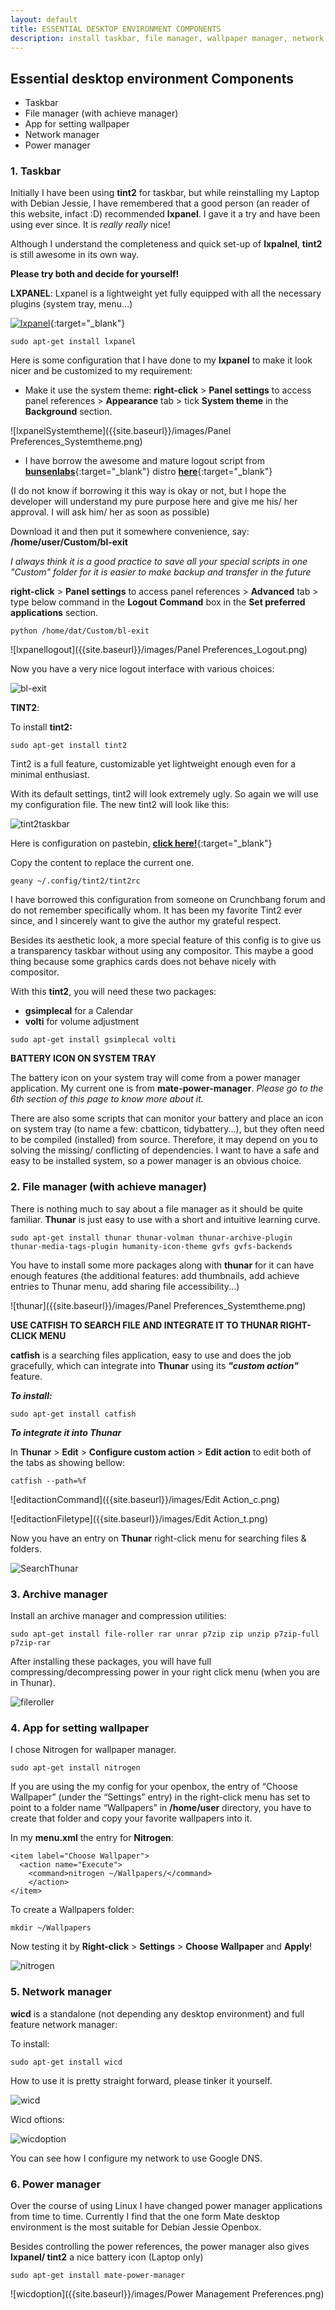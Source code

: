 ```yaml
---
layout: default
title: ESSENTIAL DESKTOP ENVIRONMENT COMPONENTS
description: install taskbar, file manager, wallpaper manager, network manager and power manager.
---
```


## Essential desktop environment Components
  + Taskbar
  + File manager (with achieve manager)
  + App for setting wallpaper
  + Network manager
  + Power manager

### 1. Taskbar

Initially I have been using **tint2** for taskbar, but while reinstalling my Laptop with Debian Jessie, I have remembered that a good person (an reader of this website, infact :D) recommended **lxpanel**. I gave it a try and have been using ever since. It is *really really* nice!

Although I understand the completeness and quick set-up of **lxpalnel**, **tint2** is still awesome in its own way.

**Please try both and decide for yourself!**

**LXPANEL**:
Lxpanel is a lightweight yet fully equipped with
all the necessary plugins (system tray, menu...)

[![lxpanel]({{site.baseurl}}/images/lxpanel.png)]({{site.baseurl}}/images/lxpanel.png){:target="_blank"}

```
sudo apt-get install lxpanel
```

Here is some configuration that I have done to my **lxpanel** to make it look nicer and be customized to my requirement:

* Make it use the system theme:
**right-click** > **Panel settings** to access panel references > **Appearance** tab > tick **System theme** in the **Background** section.

![lxpanelSystemtheme]({{site.baseurl}}/images/Panel Preferences_Systemtheme.png)

* I have borrow the awesome and mature logout script from [**bunsenlabs**](https://www.bunsenlabs.org/){:target="_blank"} distro [**here**](https://github.com/BunsenLabs/bunsen-exit){:target="_blank"}

(I do not know if borrowing it this way is okay or not, but I hope the developer will understand my pure purpose here and give me his/ her approval. I will ask him/ her as soon as possible)

Download it and then put it somewhere convenience, say: **/home/user/Custom/bl-exit**

*I always think it is a good practice to save all your special scripts in one "Custom" folder for it is easier to make backup and transfer in the future*

**right-click** > **Panel settings** to access panel references > **Advanced** tab > type below command in the **Logout Command** box in the **Set preferred applications** section.
```
python /home/dat/Custom/bl-exit
```

![lxpanellogout]({{site.baseurl}}/images/Panel Preferences_Logout.png)

Now you have a very nice logout interface with various choices:

![bl-exit]({{site.baseurl}}/images/blexit.png)

**TINT2**:

To install **tint2:**
```
sudo apt-get install tint2
```
Tint2 is a full feature, customizable yet lightweight enough even for a minimal enthusiast.

With its default settings, tint2 will look extremely ugly. So again we will use my configuration file. The new tint2 will look like this:

![tint2taskbar]({{site.baseurl}}/images/tint2.png)

Here is configuration on pastebin, [**click here!**](https://pastebin.com/hxYLwYjw){:target="_blank"}

Copy the content to replace the current one.

```
geany ~/.config/tint2/tint2rc
```

I have borrowed this configuration from someone on Crunchbang forum and do not remember specifically whom. It has been my favorite Tint2 ever since, and I sincerely want to give the author my grateful respect.

Besides its aesthetic look, a more special feature of this config is to give us a transparency taskbar without using any compositor. This maybe a good thing because some graphics cards does not behave nicely with compositor.

With this **tint2**, you will need these two packages:
* **gsimplecal** for a Calendar
* **volti** for volume adjustment

```
sudo apt-get install gsimplecal volti
```

**BATTERY ICON ON SYSTEM TRAY**

The battery icon on your system tray will come from a power manager application. My current one is from **mate-power-manager**. *Please go to the 6th section of this page to know more about it.*

There are also some scripts that can monitor your battery and place an icon on system tray (to name a few: cbatticon, tidybattery...), but they often need to be compiled (installed) from source. Therefore, it may depend on you to solving the missing/ conflicting of dependencies. I want to have a safe and easy to be installed system, so a power manager is an obvious choice.

### 2. File manager (with achieve manager)

There is nothing much to say about a file manager as it should be quite familiar. **Thunar** is just easy to use with a short and intuitive learning curve.

```
sudo apt-get install thunar thunar-volman thunar-archive-plugin thunar-media-tags-plugin humanity-icon-theme gvfs gvfs-backends
```

You have to install some more packages along with **thunar** for it can have enough features (the additional features: add thumbnails, add achieve entries to Thunar menu, add sharing file accessibility...)

![thunar]({{site.baseurl}}/images/Panel Preferences_Systemtheme.png)

**USE CATFISH TO SEARCH FILE AND INTEGRATE IT TO THUNAR RIGHT-CLICK MENU**

**catfish** is a searching files application, easy to use and does the job gracefully, which can integrate into **Thunar** using its ***"custom action"*** feature.

_**To install:**_
```
sudo apt-get install catfish
```

_**To integrate it into Thunar**_

In **Thunar** > **Edit** > **Configure custom action** > **Edit action** to edit both of the tabs as showing bellow:

```
catfish --path=%f
```
![editactionCommand]({{site.baseurl}}/images/Edit Action_c.png)

![editactionFiletype]({{site.baseurl}}/images/Edit Action_t.png)

Now you have an entry on **Thunar** right-click menu for searching files & folders.

![SearchThunar]({{site.baseurl}}/images/RMenuThunar.png)

### 3. Archive manager

Install an archive manager and compression utilities:

```
sudo apt-get install file-roller rar unrar p7zip zip unzip p7zip-full p7zip-rar
```

After installing these packages, you will have full compressing/decompressing power in your right click menu (when you are in Thunar).

![fileroller]({{site.baseurl}}/images/File_Roller.png)

### 4. App for setting wallpaper

I chose Nitrogen for wallpaper manager.

```
sudo apt-get install nitrogen
```

If you are using the my config for your openbox, the entry of “Choose Wallpaper” (under the “Settings” entry) in the right-click menu has set  to point to a folder name “Wallpapers” in **/home/user** directory, you have to create that folder and copy your favorite wallpapers into it.

In my **menu.xml** the entry for **Nitrogen**:
```
<item label="Choose Wallpaper">
  <action name="Execute">
    <command>nitrogen ~/Wallpapers/</command>
	</action>
</item>
```

To create a Wallpapers folder:
```
mkdir ~/Wallpapers
```

Now testing it by **Right-click** > **Settings** > **Choose Wallpaper** and **Apply**!

![nitrogen]({{site.baseurl}}/images/nitrogen.jpg)

### 5. Network manager

**wicd** is a standalone (not depending any desktop environment) and full feature network manager:

To install:
```
sudo apt-get install wicd
```

How to use it is pretty straight forward, please tinker it yourself.

![wicd]({{site.baseurl}}/images/wicd.png)

Wicd oftions:

![wicdoption]({{site.baseurl}}/images/wicdoption.png)

You can see how I configure my network to use Google DNS.

### 6. Power manager

Over the course of using Linux I have changed power manager applications from time to time. Currently I find that the one form Mate desktop environment is the most suitable for Debian Jessie Openbox.

Besides controlling the power references, the power manager also gives **lxpanel/ tint2** a nice battery icon (Laptop only)

```
sudo apt-get install mate-power-manager
```
![wicdoption]({{site.baseurl}}/images/Power Management Preferences.png)
